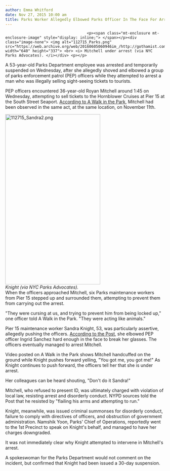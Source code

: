 ```yaml
---
author: Emma Whitford
date: Nov 27, 2015 10:00 am
title: Parks Worker Allegedly Elbowed Parks Officer In The Face For Arresting Illegal Ticket Vendor
---
```


	
										<p><span class="mt-enclosure mt-enclosure-image" style="display: inline;"> </span></p><div class="image-none"> <img alt="112715_Parks.png" src="https://web.archive.org/web/20160605060946im_/http://gothamist.com/attachments/nyc_ewhitford/112715_Parks.png" width="640" height="337"> <br> <i> Mitchell under arrest (via NYC Parks Advocates). </i></div> <p></p>

<p>A 53-year-old Parks Department employee was arrested and temporarily suspended on Wednesday, after she allegedly shoved and elbowed a group of parks enforcement patrol (PEP) officers while they attempted to arrest a man who was illegally selling sight-seeing tickets to tourists. </p>

<p>PEP officers encountered 36-year-old Royan Mitchell around 1:45 on Wednesday, attempting to sell tickets to the Hornblower Cruises at Pier 15 at the South Street Seaport. <a href="https://web.archive.org/web/20160605060946/http://awalkintheparknyc.blogspot.com/2015/11/parks-worker-assaults-park-officer-over.html">According to A Walk in the Park</a>, Mitchell had been observed in the same act, at the same location, on November 11th. </p>

<p><span class="mt-enclosure mt-enclosure-image" style="display: inline;"> </span></p><div class="image-right"> <img alt="112715_Sandra2.png" src="https://web.archive.org/web/20160605060946im_/http://gothamist.com/attachments/nyc_ewhitford/112715_Sandra2.png" width="300" height="536"> <br> <i style=" width:300px; ;display:block"> Knight (via NYC Parks Advocates). </i></div> When the officers approached Mitchell, six Parks maintenance workers from Pier 15 stepped up and surrounded them, attempting to prevent them from carrying out the arrest.<p></p>

<p>&quot;They were cursing at us, and trying to prevent him from being locked up,&quot; one officer told A Walk in the Park. &quot;They were acting like animals.&quot; </p>

<p>Pier 15 maintenance worker Sandra Knight, 53, was particularly assertive, allegedly pushing the officers. <a href="https://web.archive.org/web/20160605060946/http://nypost.com/2015/11/27/ticket-peddling-parks-staffers-arrest-sparks-brawl/">According to the Post</a>, she elbowed PEP officer Ingrid Sanchez hard enough in the face to break her glasses. The officers eventually managed to arrest Mitchell. </p>

<p>Video posted on A Walk in the Park shows Mitchell handcuffed on the ground while Knight pushes forward yelling, &quot;You got me, you got me!&quot; As Knight continues to push forward, the officers tell her that she is under arrest. </p>

<p>Her colleagues can be heard shouting, &quot;Don&apos;t do it Sandra!&quot;</p>

<p>Mitchell, who refused to present ID, was ultimately charged with violation of local law, resisting arrest and disorderly conduct. NYPD sources told the Post that he resisted by &quot;flailing his arms and attempting to run.&quot; </p>

<p>Knight, meanwhile, was issued criminal summonses for disorderly conduct, failure to comply with directives of officers, and obstruction of government administration. Namshik Yoon, Parks&apos; Chief of Operations, reportedly went to the 1st Precinct to speak on Knight&apos;s behalf, and managed to have her charges downgraded. </p>

<p>It was not immediately clear why Knight attempted to intervene in Mitchell&apos;s arrest. </p>

<p>A spokeswoman for the Parks Department would not comment on the incident, but confirmed that Knight had been issued a 30-day suspension. </p>					
										
									
				